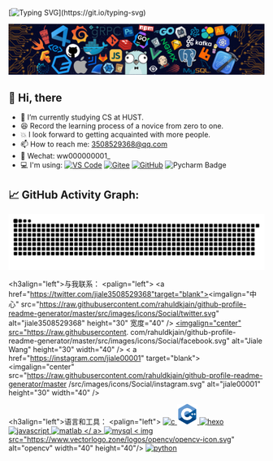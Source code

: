 <!--  my-ticker -->    
[![Typing SVG](https://readme-typing-svg.herokuapp.com?color=000000FF&center=true&vCenter=true&width=600&lines=Hi+there+👋,+I+am+Jiale+Wang.;+Welcome+to+My+Profile!;Always+learning+new+things.+;)](https://git.io/typing-svg)


<!-- ![](Bottom_up.svg) --> 
![](header_.png)


## 👋 Hi, there
- 🌱 I’m currently studying CS at HUST.
- 😆 Record the learning process of a novice from zero to one.
- 💥 I look forward to getting acquainted with more people.
- 📫 How to reach me: 3508529368@qq.com
- 📌 Wechat: ww000000001_
- 💻 I'm using:
  [![VS Code](https://img.shields.io/badge/-VS%20Code-007ACC?style=plastic&logo=visual-studio-code)](https://code.visualstudio.com/)
  [![Gitee](https://img.shields.io/badge/-Gitee-A80025?logo=gitee&logoColor=F16061)](https://gitee.com/)
  [![GitHub](https://img.shields.io/badge/-GitHub-181717?style=plastic&logo=github)](https://github.com/)
  ![Pycharm Badge](https://img.shields.io/badge/-Pycharm-3776AB?style=flat&logo=Pycharm&logoColor=white)


<!--   GitHub stats graph -->
## 📈 GitHub Activity Graph:
![Nuyoah-wjl's github activity graph](https://raw.githubusercontent.com/Nuyoah-wjl/Nuyoah-wjl/output/github-contribution-grid-snake.svg)


<h3align="left">与我联系：</h3>
<palign="left">
<a href="https://twitter.com/jiale3508529368"target="blank"><imgalign="中心" src="https://raw.githubusercontent.com/rahuldkjain/github-profile-readme-generator/master/src/images/icons/Social/twitter.svg" alt="jiale3508529368" height="30" 宽度="40" /></a>
<a href="https://fb.com/jiale wang" target="blank"><imgalign="center" src="https://raw.githubusercontent. com/rahuldkjain/github-profile-readme-generator/master/src/images/icons/Social/facebook.svg" alt="Jiale Wang" height="30" width="40" /></a> <
a href="https://instagram.com/jiale00001" target="blank"><imgalign="center" src="https://raw.githubusercontent.com/rahuldkjain/github-profile-readme-generator/master /src/images/icons/Social/instagram.svg" alt="jiale00001" height="30" width="40" /></a>
</p>

<h3align="left">语言和工具： </h3>
<palign="left"> <a href="https://www.cprogramming.com/" target="_blank" rel="noreferrer"> <img src="https://raw. githubusercontent.com/devicons/devicon/master/icons/c/c-original.svg" alt="c" width="40" height="40"/> </a> <a href="https:// www.w3schools.com/cpp/" target="_blank" rel="noreferrer"> <img src="https://raw.githubusercontent.com/devicons/devicon/master/icons/cplusplus/cplusplus-original.svg " alt="cplusplus" width="40" height="40"/> </a> <a href="hexo.io/" target="_blank" rel="noreferrer"> <img src="https: //www.vectorlogo.zone/logos/hexoio/hexoio-icon.svg" alt="hexo" width="40" height="40"/> </a> <a href="https://developer. mozilla.org/en-US/docs/Web/JavaScript" target="_blank" rel="noreferrer"> <img src="https://raw.githubusercontent.com/devicons/devicon/master/icons/javascript/ javascript-original.svg" alt="javascript" width="40" height="40"/> </a> <a href="https://www.mathworks.com/" target="_blank" rel= “noreferrer”> <img src="https://upload.wikimedia.org/wikipedia/commons/2/21/Matlab_Logo.png" alt="matlab" width="40" height="40"/> </ a> <a href="https://www.mysql.com/" target="_blank" rel="noreferrer"> <img src="https://raw.githubusercontent.com/devicons/devicon/master/icons/mysql/mysql-original-wordmark .svg" alt="mysql" width="40" height="40"/> </a> <a href="https://opencv.org/" target="_blank" rel="noreferrer"> < img src="https://www.vectorlogo.zone/logos/opencv/opencv-icon.svg" alt="opencv" width="40" height="40"/> </a> <a href=" https://www.python.org" target="_blank" rel="noreferrer"> <img src="https://raw.githubusercontent.com/devicons/devicon/master/icons/python/python-original。 svg" alt="python" width="40" height="40"/> </a> </p>

<p><imgalign="center"src="https://github-readme-streak-stats.herokuapp.com/?user=nuyoah-wjl&" alt="nuyoah-wjl"/></p>










<!-- ![](Bottom_down.svg) --> 
<!---
wwjjll-coder/wwjjll-coder is a ✨ special ✨ repository because its `README.md` (this file) appears on your GitHub profile.
You can click the Preview link to take a look at your changes.
--->
